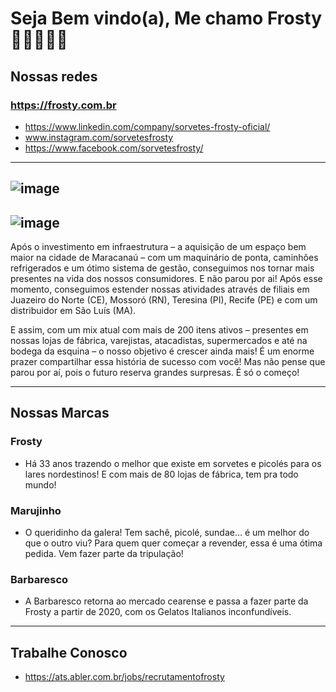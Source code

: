 # Seja Bem vindo(a), Me chamo Frosty  🍧🍦🍨👀😋
## Nossas redes 
### https://frosty.com.br
*  https://www.linkedin.com/company/sorvetes-frosty-oficial/
*  www.instagram.com/sorvetesfrosty
*  https://www.facebook.com/sorvetesfrosty/

---
![image](https://github.com/tifrosty/tifrosty/assets/116594742/b46f49aa-56fa-434d-9f9e-785420831370)
---
![image](https://github.com/tifrosty/tifrosty/assets/116594742/0ffc9c4b-7de3-4886-8287-0489f8b8f626)
---
<p>Após o investimento em infraestrutura – a aquisição de um espaço bem maior na cidade de Maracanaú – com um maquinário de ponta, caminhões refrigerados e um ótimo sistema de gestão, conseguimos nos tornar mais presentes na vida dos nossos consumidores. E não parou por ai! Após esse momento, conseguimos estender nossas atividades através de filiais em Juazeiro do Norte (CE), Mossoró (RN), Teresina (PI), Recife (PE) e com um distribuidor em São Luís (MA).

E assim, com um mix atual com mais de 200 itens ativos – presentes em nossas lojas de fábrica, varejistas, atacadistas, supermercados e até na bodega da esquina – o nosso objetivo é crescer ainda mais! É um enorme prazer compartilhar essa história de sucesso com você! Mas não pense que parou por aí, pois o futuro reserva grandes surpresas. É só o começo!<p>

---
## Nossas Marcas
### Frosty
  - Há 33 anos trazendo o melhor que existe em sorvetes e picolés para os lares nordestinos! E com mais de 80 lojas de fábrica, tem pra todo mundo!

### Marujinho
 - O queridinho da galera! Tem sachê, picolé, sundae… é um melhor do que o outro viu? Para quem quer começar a revender, essa é uma ótima pedida. Vem fazer parte da tripulação!

### Barbaresco
  - A Barbaresco retorna ao mercado cearense e passa a fazer parte da Frosty a partir de 2020, com os Gelatos Italianos inconfundíveis.
---


## Trabalhe Conosco 
* https://ats.abler.com.br/jobs/recrutamentofrosty

